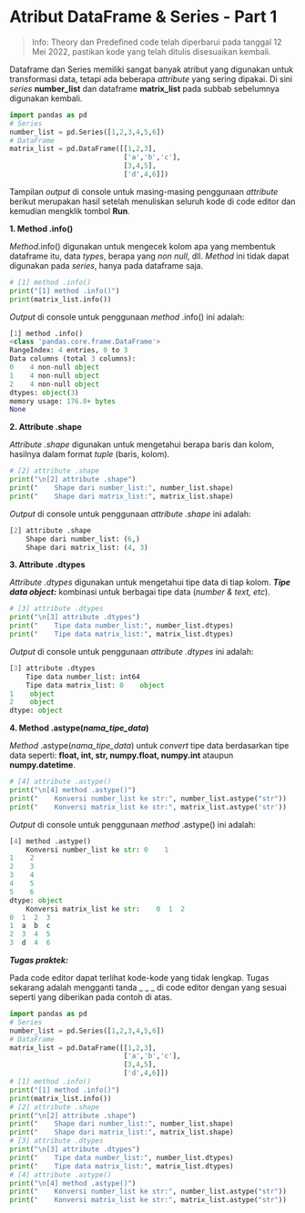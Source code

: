 # Atribut DataFrame & Series - Part 1

> Info: Theory dan Predefined code telah diperbarui pada tanggal 12 Mei 2022, pastikan kode yang telah ditulis disesuaikan kembali.

Dataframe dan Series memiliki sangat banyak atribut yang digunakan untuk transformasi data, tetapi ada beberapa _attribute_ yang sering dipakai. Di sini _series_ **number_list** dan dataframe **matrix_list** pada subbab sebelumnya digunakan kembali.

```python
import pandas as pd
# Series
number_list = pd.Series([1,2,3,4,5,6])
# DataFrame
matrix_list = pd.DataFrame([[1,2,3],
				            ['a','b','c'],
				            [3,4,5],
				            ['d',4,6]])
```

Tampilan _output_ di console untuk masing-masing penggunaan _attribute_ berikut merupakan hasil setelah menuliskan seluruh kode di code editor dan kemudian mengklik tombol **Run**.

**1. Method .info()**

_Method_.info() digunakan untuk mengecek kolom apa yang membentuk dataframe itu, data _types_, berapa yang _non null_, dll. _Method_ ini tidak dapat digunakan pada _series_, hanya pada dataframe saja.

```python
# [1] method .info()
print("[1] method .info()")
print(matrix_list.info())
```

_Output_ di console untuk penggunaan _method_ .info() ini adalah:

```python
[1] method .info()
<class 'pandas.core.frame.DataFrame'>
RangeIndex: 4 entries, 0 to 3
Data columns (total 3 columns):
0    4 non-null object
1    4 non-null object
2    4 non-null object
dtypes: object(3)
memory usage: 176.0+ bytes
None
```

**2. Attribute .shape**

_Attribute .shape_ digunakan untuk mengetahui berapa baris dan kolom, hasilnya dalam format _tuple_ (baris, kolom).
```python
# [2] attribute .shape
print("\n[2] attribute .shape")
print("    Shape dari number_list:", number_list.shape)
print("    Shape dari matrix_list:", matrix_list.shape)
```
_Output_ di console untuk penggunaan _attribute .shape_ ini adalah:
```python
[2] attribute .shape
    Shape dari number_list: (6,)
    Shape dari matrix_list: (4, 3)
```

**3. Attribute .dtypes**

_Attribute .dtypes_ digunakan untuk mengetahui tipe data di tiap kolom. _**Tipe data object:**_ kombinasi untuk berbagai tipe data (_number & text, etc_).

```python
# [3] attribute .dtypes
print("\n[3] attribute .dtypes")
print("    Tipe data number_list:", number_list.dtypes)
print("    Tipe data matrix_list:", matrix_list.dtypes)
```

_Output_ di console untuk penggunaan _attribute .dtypes_ ini adalah:
```python
[3] attribute .dtypes
    Tipe data number_list: int64
    Tipe data matrix_list: 0    object
1    object
2    object
dtype: object
```

**4. Method .astype(_nama_tipe_data_)**

_Method_ .astype(_nama_tipe_data_) untuk _convert_ tipe data berdasarkan tipe data seperti: **float, int, str, numpy.float, numpy.int** ataupun **numpy.datetime**.

```python
# [4] attribute .astype()
print("\n[4] method .astype()")
print("    Konversi number_list ke str:", number_list.astype("str"))
print("    Konversi matrix_list ke str:", matrix_list.astype('str'))
```

_Output_ di console untuk penggunaan _method_ .astype() ini adalah:

```python
[4] method .astype()
    Konversi number_list ke str: 0    1
1    2
2    3
3    4
4    5
5    6
dtype: object
    Konversi matrix_list ke str:    0  1  2
0  1  2  3
1  a  b  c
2  3  4  5
3  d  4  6 
```

_**Tugas praktek:**_

Pada code editor dapat terlihat kode-kode yang tidak lengkap. Tugas sekarang adalah mengganti tanda _ _ _ di code editor dengan yang sesuai seperti yang diberikan pada contoh di atas.

```python
import pandas as pd
# Series
number_list = pd.Series([1,2,3,4,5,6])
# DataFrame
matrix_list = pd.DataFrame([[1,2,3],
				            ['a','b','c'],
				            [3,4,5],
				            ['d',4,6]])
# [1] method .info()
print("[1] method .info()")
print(matrix_list.info())
# [2] attribute .shape
print("\n[2] attribute .shape")
print("    Shape dari number_list:", number_list.shape)
print("    Shape dari matrix_list:", matrix_list.shape)
# [3] attribute .dtypes
print("\n[3] attribute .dtypes")
print("    Tipe data number_list:", number_list.dtypes)
print("    Tipe data matrix_list:", matrix_list.dtypes)
# [4] attribute .astype()
print("\n[4] method .astype()")
print("    Konversi number_list ke str:", number_list.astype("str"))
print("    Konversi matrix_list ke str:", matrix_list.astype("str"))
```
